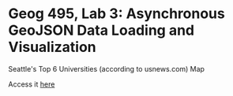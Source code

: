 # Geog 495, Lab 3: Asynchronous GeoJSON Data Loading and Visualization

Seattle's Top 6 Universities (according to usnews.com) Map 

Access it [here](https://tj717.github.io/495-Async-data)